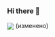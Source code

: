 ### Hi there 👋

<img align="center" src="https://github-readme-stats.vercel.app/api?username=prikolmen&count_private=true&show_icons=true&theme=noctis_minimus"/> (изменено)

<!--
**PrikolMen/PrikolMen** is a ✨ _special_ ✨ repository because its `README.md` (this file) appears on your GitHub profile.

Here are some ideas to get you started:

- 🔭 I’m currently working on ...
- 🌱 I’m currently learning ...
- 👯 I’m looking to collaborate on ...
- 🤔 I’m looking for help with ...
- 💬 Ask me about ...
- 📫 How to reach me: ...
- 😄 Pronouns: ...
- ⚡ Fun fact: ...
-->
